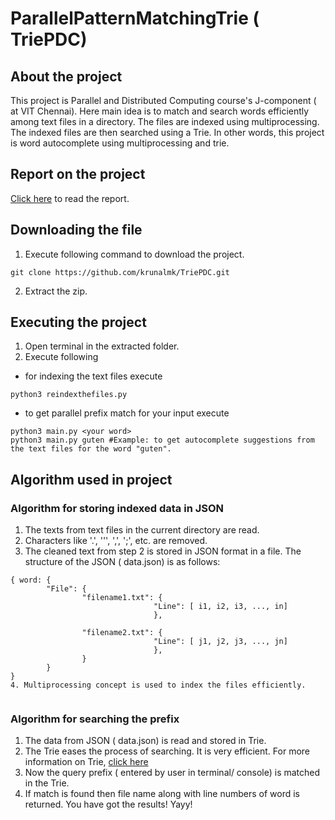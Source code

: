# ParallelPatternMatchingTrie ( TriePDC)
## About the project
This project is Parallel and Distributed Computing course's J-component ( at VIT Chennai). Here main idea is to match and search words efficiently among text files in a directory. The files are indexed using multiprocessing. The indexed files are then searched using a Trie.
In other words, this project is word autocomplete using multiprocessing and trie.

## Report on the project
[Click here](https://github.com/krunalmk/TriePDC/blob/main/TriePDC:ParallelTextPatternMatching_Krunal.pdf) to read the report.

## Downloading the file
1. Execute following command to download the project.
```
git clone https://github.com/krunalmk/TriePDC.git
```
2. Extract the zip.

## Executing the project
1. Open terminal in the extracted folder.
2. Execute following
- for indexing the text files execute 
```
python3 reindexthefiles.py
```
- to get parallel prefix match for your input execute
```
python3 main.py <your word>
python3 main.py guten #Example: to get autocomplete suggestions from the text files for the word "guten".
```
## Algorithm used in project
### Algorithm for storing indexed data in JSON
1. The texts from text files in the current directory are read. 
2. Characters like '.', '\'', ',', ';', etc. are removed.
3. The cleaned text from step 2 is stored in JSON format in a file. The structure of the JSON ( data.json) is as follows:
```
{ word: {
        "File": {
                "filename1.txt": {
                                "Line": [ i1, i2, i3, ..., in]
                                },

                "filename2.txt": {
                                "Line": [ j1, j2, j3, ..., jn]
                                },
                }
        }
}
4. Multiprocessing concept is used to index the files efficiently.
                                    
```
### Algorithm for searching the prefix
1. The data from JSON ( data.json) is read and stored in Trie.
2. The Trie eases the process of searching. It is very efficient. For more information on Trie, [click here](https://en.wikipedia.org/wiki/Trie)
3. Now the query prefix ( entered by user in terminal/ console) is matched in the Trie. 
4. If match is found then file name along with line numbers of word is returned. You have got the results! Yayy!
